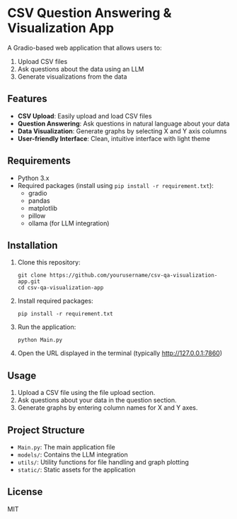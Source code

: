 # CSV Question Answering & Visualization App

A Gradio-based web application that allows users to:
1. Upload CSV files
2. Ask questions about the data using an LLM
3. Generate visualizations from the data

## Features

- **CSV Upload**: Easily upload and load CSV files
- **Question Answering**: Ask questions in natural language about your data
- **Data Visualization**: Generate graphs by selecting X and Y axis columns
- **User-friendly Interface**: Clean, intuitive interface with light theme

## Requirements

- Python 3.x
- Required packages (install using `pip install -r requirement.txt`):
  - gradio
  - pandas
  - matplotlib
  - pillow
  - ollama (for LLM integration)

## Installation

1. Clone this repository:
   ```
   git clone https://github.com/yourusername/csv-qa-visualization-app.git
   cd csv-qa-visualization-app
   ```

2. Install required packages:
   ```
   pip install -r requirement.txt
   ```

3. Run the application:
   ```
   python Main.py
   ```

4. Open the URL displayed in the terminal (typically http://127.0.0.1:7860)

## Usage

1. Upload a CSV file using the file upload section.
2. Ask questions about your data in the question section.
3. Generate graphs by entering column names for X and Y axes.

## Project Structure

- `Main.py`: The main application file
- `models/`: Contains the LLM integration
- `utils/`: Utility functions for file handling and graph plotting
- `static/`: Static assets for the application

## License

MIT 